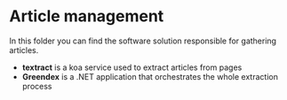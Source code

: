 # Article management

In this folder you can find the software solution responsible for gathering articles.

- **textract** is a koa service used to extract articles from pages
- **Greendex** is a .NET application that orchestrates the whole extraction process
